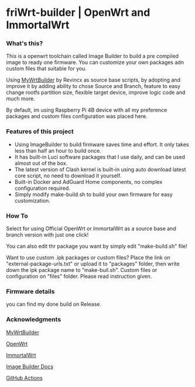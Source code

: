# friWrt-builder | OpenWrt and ImmortalWrt

### What's this?
This is a openwrt toolchain called Image Builder to build a pre compiled image to ready one firmware. You can customize your own packages adn custom files that suitable for you. 

Using [MyWrtBuilder](https://github.com/Revincx/MyWrtBuilder) by Revincx as source base scripts, by adopting and improve it by adding ability to chose Source and Branch, feature to easy change rootfs partition size, flexible target device, improve logic code and much more.

By default, im using Raspberry Pi 4B device with all my preference packages and custom files configuration was placed here.

### Features of this project
* Using ImageBuilder to build firmware saves time and effort. It only takes less than half an hour to build once.
* It has built-in Luci software packages that I use daily, and can be used almost out of the box.
* The latest version of Clash kernel is built-in using auto download latest core script, no need to download it yourself.
* Built-in Docker and AdGuard Home components, no complex configuration required.
* Simply modify make-build.sh to build your own firmware for easy customization.

### How To
Select for using Official OpenWrt or ImmortalWrt as a source base and branch version with just one click!

You can also edit thr package you want by simply edit "make-build.sh" file!

Want to use custom .ipk packages or custom files?
Place the link on "external-package-urls.txt" or upload it to "packages" folder, then write down the ipk package name to "make-buil.sh".
Custom files or configuration on "files" folder.
Please read instruction given.

### Firmware details

you can find my done build on Release.

### Acknowledgments

[MyWrtBuilder](https://github.com/Revincx/MyWrtBuilder)

[OpenWrt](https://github.com/openwrt/openwrt/)

[ImmortalWrt](https://github.com/immortalwrt/immortalwrt)

[Image Builder Docs](https://openwrt.org/docs/guide-user/additional-software/imagebuilder)

[GitHub Actions](https://github.com/features/actions)
